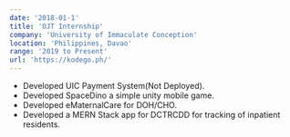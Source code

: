 ```yaml
---
date: '2018-01-1'
title: 'OJT Internship'
company: 'University of Immaculate Conception'
location: 'Philippines, Davao'
range: '2019 to Present'
url: 'https://kodego.ph/'
---
```


- Developed UIC Payment System(Not Deployed).
- Developed SpaceDino a simple unity mobile game.
- Developed eMaternalCare for DOH/CHO.
- Developed a MERN Stack app for DCTRCDD for tracking of inpatient residents.
